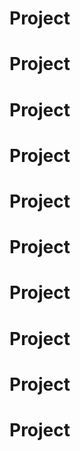 # Project
# Project
# Project
# Project
# Project
# Project
# Project
# Project
# Project
# Project
